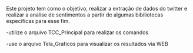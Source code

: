 Este projeto tem como o objetivo, realizar a extração de dados do twitter e realizar a analise de sentimentos a partir de algumas bibiliotecas especificas para esse fim.

-utilize o arquivo TCC_Principal para realizar os comandos

-use o arquivo Tela_Graficos para visualizar os resultados via WEB
